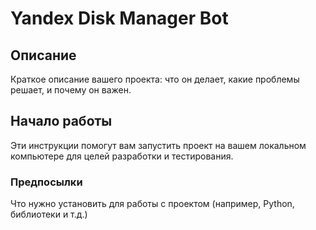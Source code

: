 # Yandex Disk Manager Bot

## Описание

Краткое описание вашего проекта: что он делает, какие проблемы решает, и почему он важен.

## Начало работы

Эти инструкции помогут вам запустить проект на вашем локальном компьютере для целей разработки и тестирования.

### Предпосылки

Что нужно установить для работы с проектом (например, Python, библиотеки и т.д.)
